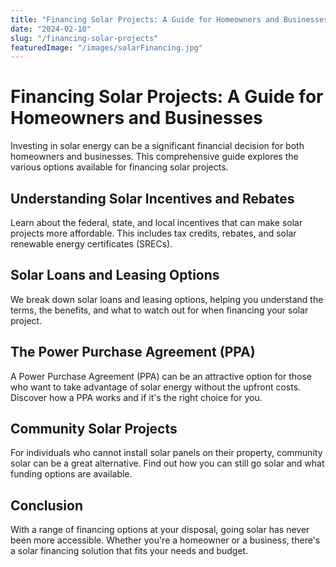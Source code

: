 ```yaml
---
title: "Financing Solar Projects: A Guide for Homeowners and Businesses"
date: "2024-02-10"
slug: "/financing-solar-projects"
featuredImage: "/images/solarFinancing.jpg"
---
```


# Financing Solar Projects: A Guide for Homeowners and Businesses

Investing in solar energy can be a significant financial decision for both homeowners and businesses. This comprehensive guide explores the various options available for financing solar projects.

## Understanding Solar Incentives and Rebates

Learn about the federal, state, and local incentives that can make solar projects more affordable. This includes tax credits, rebates, and solar renewable energy certificates (SRECs).

## Solar Loans and Leasing Options

We break down solar loans and leasing options, helping you understand the terms, the benefits, and what to watch out for when financing your solar project.

## The Power Purchase Agreement (PPA)

A Power Purchase Agreement (PPA) can be an attractive option for those who want to take advantage of solar energy without the upfront costs. Discover how a PPA works and if it's the right choice for you.

## Community Solar Projects

For individuals who cannot install solar panels on their property, community solar can be a great alternative. Find out how you can still go solar and what funding options are available.

## Conclusion

With a range of financing options at your disposal, going solar has never been more accessible. Whether you're a homeowner or a business, there's a solar financing solution that fits your needs and budget.

